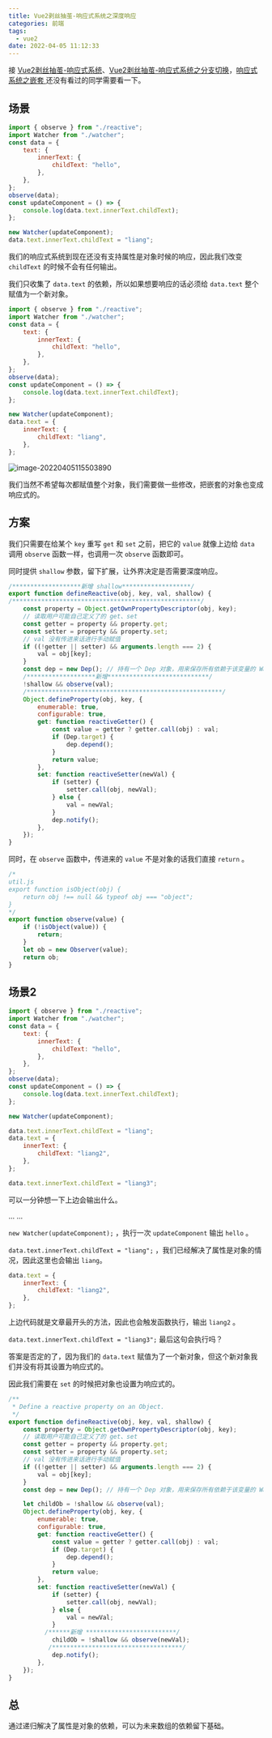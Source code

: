 ```yaml
---
title: Vue2剥丝抽茧-响应式系统之深度响应
categories: 前端
tags:
  - vue2
date: 2022-04-05 11:12:33
---
```


接 [Vue2剥丝抽茧-响应式系统](https://windliang.wang/2022/03/27/Vue2%E5%89%A5%E4%B8%9D%E6%8A%BD%E8%8C%A7-%E5%93%8D%E5%BA%94%E5%BC%8F%E7%B3%BB%E7%BB%9F/)、[Vue2剥丝抽茧-响应式系统之分支切换](https://windliang.wang/2022/03/31/Vue2%E5%89%A5%E4%B8%9D%E6%8A%BD%E8%8C%A7-%E5%93%8D%E5%BA%94%E5%BC%8F%E7%B3%BB%E7%BB%9F%E4%B9%8B%E5%88%86%E6%94%AF%E5%88%87%E6%8D%A2/)，[响应式系统之嵌套 ](https://vue.windliang.wang/posts/Vue2%E5%89%A5%E4%B8%9D%E6%8A%BD%E8%8C%A7-%E5%93%8D%E5%BA%94%E5%BC%8F%E7%B3%BB%E7%BB%9F%E4%B9%8B%E5%B5%8C%E5%A5%97.html)还没有看过的同学需要看一下。

## 场景

```js
import { observe } from "./reactive";
import Watcher from "./watcher";
const data = {
    text: {
        innerText: {
            childText: "hello",
        },
    },
};
observe(data);
const updateComponent = () => {
    console.log(data.text.innerText.childText);
};

new Watcher(updateComponent);
data.text.innerText.childText = "liang";
```

我们的响应式系统到现在还没有支持属性是对象时候的响应，因此我们改变 `childText` 的时候不会有任何输出。

我们只收集了 `data.text` 的依赖，所以如果想要响应的话必须给 `data.text` 整个赋值为一个新对象。

```js
import { observe } from "./reactive";
import Watcher from "./watcher";
const data = {
    text: {
        innerText: {
            childText: "hello",
        },
    },
};
observe(data);
const updateComponent = () => {
    console.log(data.text.innerText.childText);
};

new Watcher(updateComponent);
data.text = {
    innerText: {
        childText: "liang",
    },
};
```

![image-20220405115503890](https://windliangblog.oss-cn-beijing.aliyuncs.com/windliangblog.oss-cn-beijing.aliyuncs.comimage-20220405115503890.png)

我们当然不希望每次都赋值整个对象，我们需要做一些修改，把嵌套的对象也变成响应式的。

## 方案

我们只需要在给某个 `key` 重写 `get` 和 `set` 之前，把它的 `value` 就像上边给 `data` 调用 `observe` 函数一样，也调用一次 `observe` 函数即可。

同时提供 `shallow` 参数，留下扩展，让外界决定是否需要深度响应。

```js
/*******************新增 shallow*******************/
export function defineReactive(obj, key, val, shallow) {
/****************************************************/
    const property = Object.getOwnPropertyDescriptor(obj, key);
    // 读取用户可能自己定义了的 get、set
    const getter = property && property.get;
    const setter = property && property.set;
    // val 没有传进来话进行手动赋值
    if ((!getter || setter) && arguments.length === 2) {
        val = obj[key];
    }
    const dep = new Dep(); // 持有一个 Dep 对象，用来保存所有依赖于该变量的 Watcher
    /*******************新增****************************/
    !shallow && observe(val);
  	/******************************************************/
    Object.defineProperty(obj, key, {
        enumerable: true,
        configurable: true,
        get: function reactiveGetter() {
            const value = getter ? getter.call(obj) : val;
            if (Dep.target) {
                dep.depend();
            }
            return value;
        },
        set: function reactiveSetter(newVal) {
            if (setter) {
                setter.call(obj, newVal);
            } else {
                val = newVal;
            }
            dep.notify();
        },
    });
}
```

同时，在 `observe` 函数中，传进来的 `value` 不是对象的话我们直接 `return` 。

```js
/*
util.js
export function isObject(obj) {
    return obj !== null && typeof obj === "object";
}
*/
export function observe(value) {
    if (!isObject(value)) {
        return;
    }
    let ob = new Observer(value);
    return ob;
}
```

## 场景2

```js
import { observe } from "./reactive";
import Watcher from "./watcher";
const data = {
    text: {
        innerText: {
            childText: "hello",
        },
    },
};
observe(data);
const updateComponent = () => {
    console.log(data.text.innerText.childText);
};

new Watcher(updateComponent);

data.text.innerText.childText = "liang";
data.text = {
    innerText: {
        childText: "liang2",
    },
};

data.text.innerText.childText = "liang3";

```

可以一分钟想一下上边会输出什么。

... ...

`new Watcher(updateComponent);` ，执行一次 `updateComponent` 输出 `hello` 。

`data.text.innerText.childText = "liang";` ，我们已经解决了属性是对象的情况，因此这里也会输出 `liang`。

```js
data.text = {
    innerText: {
        childText: "liang2",
    },
};
```

上边代码就是文章最开头的方法，因此也会触发函数执行，输出 `liang2` 。

`data.text.innerText.childText = "liang3";` 最后这句会执行吗？

答案是否定的了，因为我们的 `data.text` 赋值为了一个新对象，但这个新对象我们并没有将其设置为响应式的。

因此我们需要在 `set` 的时候把对象也设置为响应式的。

```js
/**
 * Define a reactive property on an Object.
 */
export function defineReactive(obj, key, val, shallow) {
    const property = Object.getOwnPropertyDescriptor(obj, key);
    // 读取用户可能自己定义了的 get、set
    const getter = property && property.get;
    const setter = property && property.set;
    // val 没有传进来话进行手动赋值
    if ((!getter || setter) && arguments.length === 2) {
        val = obj[key];
    }
    const dep = new Dep(); // 持有一个 Dep 对象，用来保存所有依赖于该变量的 Watcher

    let childOb = !shallow && observe(val);
    Object.defineProperty(obj, key, {
        enumerable: true,
        configurable: true,
        get: function reactiveGetter() {
            const value = getter ? getter.call(obj) : val;
            if (Dep.target) {
                dep.depend();
            }
            return value;
        },
        set: function reactiveSetter(newVal) {
            if (setter) {
                setter.call(obj, newVal);
            } else {
                val = newVal;
            }
          /******新增 *************************/
            childOb = !shallow && observe(newVal);
           /************************************/
            dep.notify();
        },
    });
}
```

## 总

通过递归解决了属性是对象的依赖，可以为未来数组的依赖留下基础。
